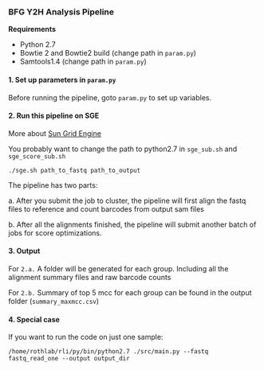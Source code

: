 ### BFG Y2H Analysis Pipeline ###

**Requirements**

* Python 2.7
* Bowtie 2 and Bowtie2 build (change path in `param.py`)
* Samtools1.4 (change path in `param.py`)

#### 1. Set up parameters in `param.py` ####

Before running the pipeline, goto `param.py` to set up variables. 

#### 2. Run this pipeline on SGE ####

More about [Sun Grid Engine](http://gridscheduler.sourceforge.net/howto/GridEngineHowto.html) 

You probably want to change the path to python2.7 in `sge_sub.sh` and `sge_score_sub.sh`

`./sge.sh path_to_fastq path_to_output`

The pipeline has two parts: 

a. After you submit the job to cluster, the pipeline will first 
align the fastq files to reference and count barcodes from output sam files

b. After all the alignments finished, the pipeline will submit another batch of 
jobs for score optimizations. 

#### 3. Output ####

For `2.a.` A folder will be generated for each group. Including all the alignment summary files and raw barcode
counts

For `2.b.` Summary of top 5 mcc for each group can be found in the output folder (`summary_maxmcc.csv`)

#### 4. Special case ####

If you want to run the code on just one sample:

`/home/rothlab/rli/py/bin/python2.7 ./src/main.py --fastq fastq_read_one --output output_dir`
